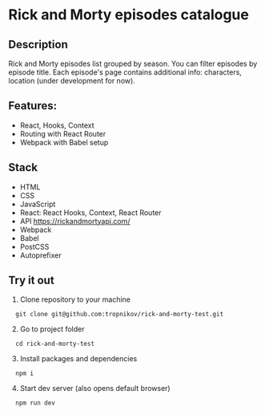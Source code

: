 # Rick and Morty episodes catalogue

## Description

Rick and Morty episodes list grouped by season. You can filter episodes by episode title. Each episode's page contains additional info: characters, location (under development for now).

## Features:

- React, Hooks, Context
- Routing with React Router
- Webpack with Babel setup

## Stack
- HTML
- CSS
- JavaScript
- React: React Hooks, Context, React Router
- API https://rickandmortyapi.com/
- Webpack
- Babel
- PostCSS
- Autoprefixer


## Try it out

<!-- GitHub Pages (not ready yet): https://tropnikov.github.io/rick-and-morty-test

or -->

1. Clone repository to your machine
```
  git clone git@github.com:tropnikov/rick-and-morty-test.git
```
2. Go to project folder
```
  cd rick-and-morty-test
```
3. Install packages and dependencies
```
  npm i
```
4. Start dev server (also opens default browser)
```
  npm run dev 
```

